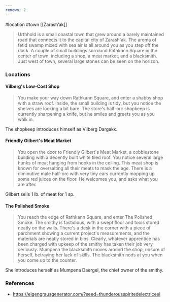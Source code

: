 ```yaml
---
renown: 2
---
```

 #location #town [[Zarash’ak]]

> Urthhold is a small coastal town that grew around a barely maintained road that connects it to the capital city of Zarash'ak. The aroma of fetid swamp mixed with sea air is all around you as you step off the dock. A couple of small buildings surround Rathkann Square in the center of town, including a shop, a meat market, and a blacksmith. Just west of town, several large stones can be seen on the horizon.

### Locations

#### Vilberg's Low-Cost Shop

> You make your way down Rathkann Square, and enter a shabby shop with a straw roof. Inside, the small building is tidy, but you notice the shelves are looking a bit bare. The store's half-orc shopkeep is currently sharpening a knife, but he smiles and greets you as you walk in.

The shopkeep introduces himself as Vilberg Dargakk. 

#### Friendly Gilbert's Meat Market

> You open the door to Friendly Gilbert's Meat Market, a cobblestone building with a decently built white tiled roof. You notice several large hunks of meat hanging from hooks in the ceiling.
> This meat shop is known for oversalting all their meats to mask the age. There is a diminutive male half-orc with very tiny ears currently mopping up some red juices on the floor. He welcomes you, and asks what you are after.

Gilbert sells 1 lb. of meat for 1 sp.

#### The Polished Smoke

> You reach the edge of Rathkann Square, and enter The Polished Smoke. The smithy is fastidious, with a swept floor and tools stored neatly on the walls. There's a desk in the corner with a piece of parchment showing a current project's measurements, and the materials are neatly stored in bins. Clearly, whatever apprentice has been charged with upkeep of the smithy has taken their job very seriously.
> Mumpena the blacksmith moves around the shop, unsure of herself, betraying her lack of skills. The blacksmith nods at you when you come up to the counter.

She introduces herself as Mumpena Daergel, the chief owner of the smithy.

### References

* https://eigengrausgenerator.com/?seed=thunderousspiritedelectriceel
